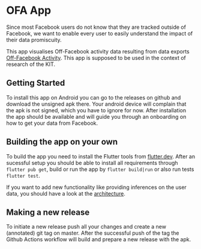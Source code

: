 # OFA App

Since most Facebook users do not know that they are tracked outside of Facebook, we want to enable every user to easily understand the impact of their data promiscuity.

This app visualises Off-Facebook activity data resulting from data exports [Off-Facebook Activity](https://www.facebook.com/help/2207256696182627).
This app is supposed to be used in the context of research of the KIT.


## Getting Started

To install this app on Android you can go to the releases on github and download the unsigned apk there.
Your android device will complain that the apk is not signed, which you have to ignore for now.
After installation the app should be available and will guide you through an onboarding on how to get your data from Facebook.

## Building the app on your own

To build the app you need to install the Flutter tools from [flutter.dev](https://flutter.dev/docs/get-started/install).
After an sucessful setup you should be able to install all requirements through `flutter pub get`, build or run the app by `flutter build|run` or also run tests `flutter test`.

If you want to add new functionality like providing inferences on the user data, you should have a look at the [architecture](docs/architecture.md).

## Making a new release

To initiate a new release push all your changes and create a new (annotated) git tag on master.
After the successful push of the tag the Github Actions workflow will build and prepare a new release with the apk.